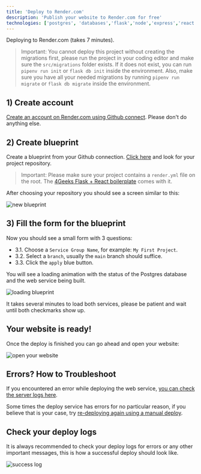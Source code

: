 ```yaml
---
title: 'Deploy to Render.com'
description: 'Publish your website to Render.com for free'
technologies: ['postgres', 'databases','flask','node','express','react']
---
```


Deploying to Render.com (takes 7 minutes).

> Important: You cannot deploy this project without creating the migrations first, please run the project in your coding editor and make sure the `src/migrations` folder exists. If it does not exist, you can run `pipenv run init` or `flask db init` inside the environment. Also, make sure you have all your needed migrations by running `pipenv run migrate` or `flask db migrate` inside the environment.

## 1) Create account

[Create an account on Render.com using Github connect](https://dashboard.render.com/register?next=/). Please don't do anything else.

## 2) Create blueprint

Create a blueprint from your Github connection. [Click here](https://dashboard.render.com/select-repo?type=blueprint) and look for your project repository.

> Important: Please make sure your project contains a `render.yml` file on the root. The [4Geeks Flask + React boilerplate](https://github.com/4GeeksAcademy/react-flask-hello) comes with it.

After choosing your repository you should see a screen similar to this:

![new blueprint](https://raw.githubusercontent.com/4GeeksAcademy/Templates-Boilerplates/master/static/img/new-blueprint.png)

## 3) Fill the form for the blueprint

Now you should see a small form with 3 questions:

- 3.1. Choose a `Service Group Name`, for example: `My First Project`. 
- 3.2. Select a `branch`, usually the `main` branch should suffice.
- 3.3. Click the `apply` blue button.

You will see a loading animation with the status of the Postgres database and the web service being built.

![loading blueprint](https://raw.githubusercontent.com/4GeeksAcademy/Templates-Boilerplates/master/static/img/loading-blueprint.gif)

It takes several minutes to load both services, please be patient and wait until both checkmarks show up.

## Your website is ready!

Once the deploy is finished you can go ahead and open your website:

![open your website](https://raw.githubusercontent.com/4GeeksAcademy/Templates-Boilerplates/master/static/img/open-website.png)

## Errors? How to Troubleshoot

If you encountered an error while deploying the web service, [you can check the server logs here](https://raw.githubusercontent.com/4GeeksAcademy/Templates-Boilerplates/master/site/static/img/blueprint-error.gif). 

Some times the deploy service has errors for no particular reason, if you believe that is your case, try [re-deploying again using a manual deploy](https://raw.githubusercontent.com/4GeeksAcademy/Templates-Boilerplates/master/site/static/img/manual-deploy.gif). 

## Check your deploy logs

It is always recommended to check your deploy logs for errors or any other important messages, this is how a successful deploy should look like.

![success log](https://raw.githubusercontent.com/4GeeksAcademy/Templates-Boilerplates/master/static/img/success-log.png)

